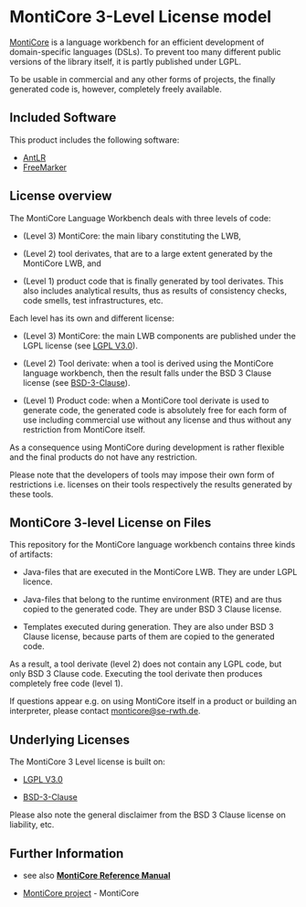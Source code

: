 <!-- (c) https://github.com/MontiCore/monticore -->

# MontiCore 3-Level License model 

[MontiCore](http://www.monticore.de) is a language workbench for an efficient 
development of domain-specific languages (DSLs). 
To prevent too many different public versions of the library itself, it 
is partly published under LGPL.

To be usable in commercial and any other forms of projects, the finally 
generated code is, however, completely freely available. 



## Included Software

This product includes the following software:

* [AntLR](http://www.antlr.org/)
* [FreeMarker](http://freemarker.org/)

## License overview 

The MontiCore Language Workbench deals with three levels of code:

* (Level 3) MontiCore: the main libary constituting the LWB,

* (Level 2) tool derivates, that are to a large extent generated by the MontiCore 
    LWB, and

* (Level 1) product code that is finally generated by tool derivates.
    This also includes analytical results, thus as results of consistency 
    checks, code smells, test infrastructures, etc.

Each level has its own and different license: 

* (Level 3) MontiCore: the main LWB components are published under the 
LGPL license (see [LGPL V3.0](https://github.com/MontiCore/monticore/tree/master/00.org/Licenses/LICENSE-LGPL.md)).

* (Level 2) Tool derivate: when a tool is derived using the MontiCore 
language workbench, then the result falls under the BSD 3 Clause license 
(see [BSD-3-Clause](https://github.com/MontiCore/monticore/tree/master/00.org/Licenses/LICENSE-BSD3CLAUSE.md)).

* (Level 1) Product code: when a MontiCore tool derivate is used to 
generate code, the generated code is absolutely free for each form of use 
including commercial use without any license and thus without any restriction 
from MontiCore itself. 


As a consequence using MontiCore during development is rather flexible 
and the final products do not have any restriction.

Please note that the developers of tools may impose their own form of 
restrictions i.e. licenses on their tools respectively the results
generated by these tools.

## MontiCore 3-level License on Files 

This repository for the MontiCore language workbench contains three 
kinds of artifacts: 

* Java-files that are executed in the MontiCore LWB. They are under 
LGPL licence.

* Java-files that belong to the runtime environment (RTE) and are thus 
copied to the generated code. They are under BSD 3 Clause license.

* Templates executed during generation. They are also under BSD 3 
Clause license, because parts of them are copied to the generated code. 

As a result, a tool derivate (level 2) does not contain any LGPL code, 
but only BSD 3 Clause code. Executing the tool derivate then 
produces completely free code (level 1).

If questions appear e.g. on using MontiCore itself in a product
or building an interpreter, please contact monticore@se-rwth.de. 

## Underlying Licenses 

The MontiCore 3 Level license is built on:

* [LGPL V3.0](https://github.com/MontiCore/monticore/tree/master/00.org/Licenses/LICENSE-LGPL.md) 

* [BSD-3-Clause](https://github.com/MontiCore/monticore/tree/master/00.org/Licenses/LICENSE-BSD3CLAUSE.md) 

Please also note the general disclaimer from the BSD 3 Clause license on 
liability, etc. 

## Further Information

* see also [**MontiCore Reference Manual**](http://www.monticore.de/)

* [MontiCore project](../../README.md) - MontiCore


